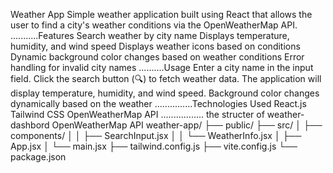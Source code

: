 Weather App
Simple weather application built using React that allows the user to find a city's weather conditions via the OpenWeatherMap API.
...........Features
Search weather by city name
Displays temperature, humidity, and wind speed
Displays weather icons based on conditions
Dynamic background color changes based on weather conditions
Error handling for invalid city names
..........Usage
Enter a city name in the input field.
Click the search button (🔍) to fetch weather data.
The application will display temperature, humidity, and wind speed.
Background color changes dynamically based on the weather
...............Technologies Used
React.js
Tailwind CSS
OpenWeatherMap API
................. the structer of weather-dashbord 
OpenWeatherMap API
weather-app/
├── public/
├── src/
│   ├── components/
│   │   ├── SearchInput.jsx
│   │   └── WeatherInfo.jsx
│   ├── App.jsx
│   └── main.jsx
├── tailwind.config.js
├── vite.config.js
└── package.json
